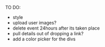 TO DO:
- style
- upload user images?
- delete event 24hours after its taken place
- pull details out of dropping a link?
- add a color picker for the divs



